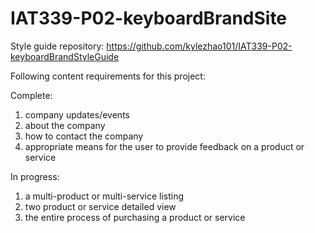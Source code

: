 # IAT339-P02-keyboardBrandSite
Style guide repository:
https://github.com/kylezhao101/IAT339-P02-keyboardBrandStyleGuide

Following content requirements for this project:

Complete:
<ol>
<li>company updates/events 
<li>about the company
<li>how to contact the company
<li>appropriate means for the user to provide feedback on a product or service
</ol>
In progress:

<ol>
<li>a multi-product or multi-service listing
<li>two product or service detailed view
<li>the entire process of purchasing a product or service
</ol>
